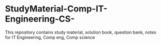 # StudyMaterial-Comp-IT-Engineering-CS-
This repository contains study material, solution book, question bank, notes for IT Engineering, Comp eng, Comp science 
